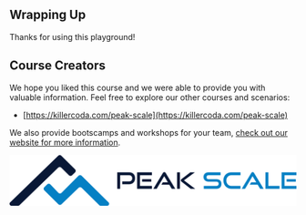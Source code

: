 ## Wrapping Up

Thanks for using this playground!

## Course Creators

We hope you liked this course and we were able to provide you with valuable information. Feel free to explore our other courses and scenarios:

- [https://killercoda.com/peak-scale](https://killercoda.com/peak-scale)

We also provide bootscamps and workshops for your team, [check out our website for more information](https://peakscale.ch/en/services/).

![Peak Scale Logo](../../assets/logos/peakscale/logo-vertical.png)
